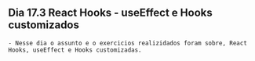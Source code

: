 ## Dia 17.3 React Hooks - useEffect e Hooks customizados

    - Nesse dia o assunto e o exercicios realizidados foram sobre, React Hooks, useEffect e Hooks customizadas.

